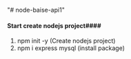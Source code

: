 "# node-baise-api1" 

#### Start create nodejs project####
1. npm init -y (Create nodejs project)
2. npm i express mysql (install package)

